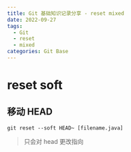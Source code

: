 ```yaml
---
title: Git 基础知识记录分享 - reset mixed
date: 2022-09-27
tags:
  - Git
  - reset
  - mixed
categories: Git Base
---
```


# reset soft

## 移动 HEAD

```shell
git reset --soft HEAD~ [filename.java]
```

> 只会对 head 更改指向
